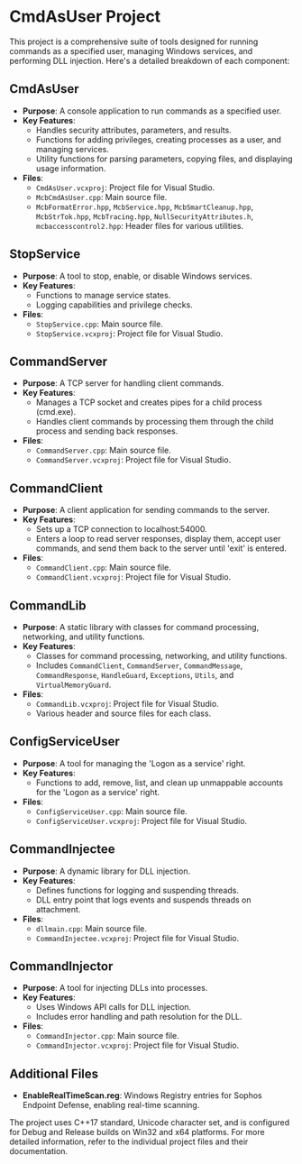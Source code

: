 # CmdAsUser Project

This project is a comprehensive suite of tools designed for running commands as a specified user, managing Windows services, and performing DLL injection. Here's a detailed breakdown of each component:

## CmdAsUser
- **Purpose**: A console application to run commands as a specified user.
- **Key Features**: 
  - Handles security attributes, parameters, and results.
  - Functions for adding privileges, creating processes as a user, and managing services.
  - Utility functions for parsing parameters, copying files, and displaying usage information.
- **Files**: 
  - `CmdAsUser.vcxproj`: Project file for Visual Studio.
  - `McbCmdAsUser.cpp`: Main source file.
  - `McbFormatError.hpp`, `McbService.hpp`, `McbSmartCleanup.hpp`, `McbStrTok.hpp`, `McbTracing.hpp`, `NullSecurityAttributes.h`, `mcbaccesscontrol2.hpp`: Header files for various utilities.

## StopService
- **Purpose**: A tool to stop, enable, or disable Windows services.
- **Key Features**: 
  - Functions to manage service states.
  - Logging capabilities and privilege checks.
- **Files**: 
  - `StopService.cpp`: Main source file.
  - `StopService.vcxproj`: Project file for Visual Studio.

## CommandServer
- **Purpose**: A TCP server for handling client commands.
- **Key Features**: 
  - Manages a TCP socket and creates pipes for a child process (cmd.exe).
  - Handles client commands by processing them through the child process and sending back responses.
- **Files**: 
  - `CommandServer.cpp`: Main source file.
  - `CommandServer.vcxproj`: Project file for Visual Studio.

## CommandClient
- **Purpose**: A client application for sending commands to the server.
- **Key Features**: 
  - Sets up a TCP connection to localhost:54000.
  - Enters a loop to read server responses, display them, accept user commands, and send them back to the server until 'exit' is entered.
- **Files**: 
  - `CommandClient.cpp`: Main source file.
  - `CommandClient.vcxproj`: Project file for Visual Studio.

## CommandLib
- **Purpose**: A static library with classes for command processing, networking, and utility functions.
- **Key Features**: 
  - Classes for command processing, networking, and utility functions.
  - Includes `CommandClient`, `CommandServer`, `CommandMessage`, `CommandResponse`, `HandleGuard`, `Exceptions`, `Utils`, and `VirtualMemoryGuard`.
- **Files**: 
  - `CommandLib.vcxproj`: Project file for Visual Studio.
  - Various header and source files for each class.

## ConfigServiceUser
- **Purpose**: A tool for managing the 'Logon as a service' right.
- **Key Features**: 
  - Functions to add, remove, list, and clean up unmappable accounts for the 'Logon as a service' right.
- **Files**: 
  - `ConfigServiceUser.cpp`: Main source file.
  - `ConfigServiceUser.vcxproj`: Project file for Visual Studio.

## CommandInjectee
- **Purpose**: A dynamic library for DLL injection.
- **Key Features**: 
  - Defines functions for logging and suspending threads.
  - DLL entry point that logs events and suspends threads on attachment.
- **Files**: 
  - `dllmain.cpp`: Main source file.
  - `CommandInjectee.vcxproj`: Project file for Visual Studio.

## CommandInjector
- **Purpose**: A tool for injecting DLLs into processes.
- **Key Features**: 
  - Uses Windows API calls for DLL injection.
  - Includes error handling and path resolution for the DLL.
- **Files**: 
  - `CommandInjector.cpp`: Main source file.
  - `CommandInjector.vcxproj`: Project file for Visual Studio.

## Additional Files
- **EnableRealTimeScan.reg**: Windows Registry entries for Sophos Endpoint Defense, enabling real-time scanning.

The project uses C++17 standard, Unicode character set, and is configured for Debug and Release builds on Win32 and x64 platforms. For more detailed information, refer to the individual project files and their documentation.
